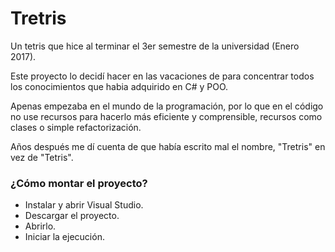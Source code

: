 # Tretris

Un tetris que hice al terminar el 3er semestre de la universidad (Enero 2017).

Este proyecto lo decidí hacer en las vacaciones de  para concentrar todos los conocimientos que habia adquirido en C# y POO. 

Apenas empezaba en el mundo de la programación, por lo que en el código no use recursos para hacerlo más eficiente y comprensible, recursos como clases o simple refactorización.

Años después me dí cuenta de que había escrito mal el nombre, "Tretris" en vez de "Tetris".

### ¿Cómo montar el proyecto?

- Instalar y abrir Visual Studio.
- Descargar el proyecto.
- Abrirlo.
- Iniciar la ejecución.
